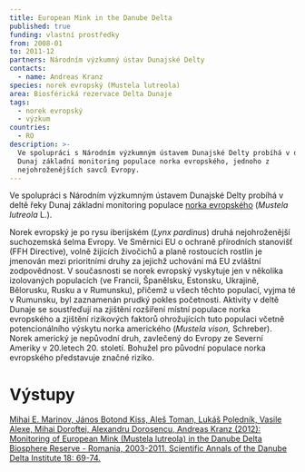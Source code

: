 ```yaml
---
title: European Mink in the Danube Delta
published: true
funding: vlastní prostředky
from: 2008-01
to: 2011-12
partners: Národním výzkumný ústav Dunajské Delty
contacts:
  - name: Andreas Kranz
species: norek evropský (Mustela lutreola)
area: Biosférická rezervace Delta Dunaje
tags:
  - norek evropský
  - výzkum
countries:
  - RO
description: >-
  Ve spolupráci s Národním výzkumným ústavem Dunajské Delty probíhá v deltě řeky
  Dunaj základní monitoring populace norka evropského, jednoho z
  nejohroženějších savců Evropy.
---
```

Ve spolupráci s Národním výzkumným ústavem Dunajské Delty probíhá v deltě řeky Dunaj základní monitoring populace [norka evropského](/zajmove-druhy/norek-evropsky) (_Mustela lutreola_ L.). 

Norek evropský je po rysu iberijském (_Lynx pardinus_) druhá nejohroženější suchozemská šelma Evropy. Ve Směrnici EU o ochraně přírodních stanovišť (FFH Directive), volně žijících živočichů a planě rostoucích rostlin je jmenován mezi prioritními druhy za jejichž uchování má EU zvláštní zodpovědnost. V současnosti se norek evropský vyskytuje jen v několika izolovaných populacích (ve Francii, Španělsku, Estonsku, Ukrajině, Bělorusku, Rusku a v Rumunsku), přičemž u všech těchto populací, vyjma té v Rumunsku, byl zaznamenán prudký pokles početnosti. Aktivity v deltě Dunaje se soustřeďují na zjištění rozšíření místní populace norka evropského a zjištění rizikových faktorů ohrožujících tuto populaci včetně potencionálního výskytu norka amerického (_Mustela vison,_ Schreber). Norek americký je nepůvodní druh, zavlečený do Evropy ze Severní Ameriky v 20.letech 20. století. Bohužel pro původní populace norka evropského představuje značné riziko. 

# Výstupy 

[Mihai E. Marinov, János Botond Kiss, Aleš Toman, Lukáš Poledník, Vasile Alexe, Mihai Doroftei, Alexandru Dorosencu, Andreas Kranz (2012): Monitoring of European Mink (Mustela lutreola) in the Danube Delta Biosphere Reserve - Romania, 2003-2011. Scientific Annals of the Danube Delta Institute 18: 69-74. ](/media/emink-delta.pdf)
